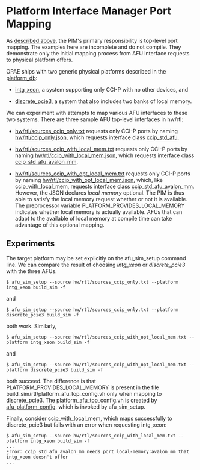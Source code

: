 # Platform Interface Manager Port Mapping

As [described above](..), the PIM's primary responsibility is top-level port
mapping. The examples here are incomplete and do not compile. They demonstrate
only the initial mapping process from AFU interface requests to physical
platform offers.

OPAE ships with two generic physical platforms described in the
[platform_db](https://github.com/OPAE/opae-sdk/tree/master/platforms/platform_db):

- [intg_xeon](https://github.com/OPAE/opae-sdk/blob/master/platforms/platform_db/intg_xeon.json),
  a system supporting only CCI-P with no other devices, and

- [discrete_pcie3](https://github.com/OPAE/opae-sdk/blob/master/platforms/platform_db/discrete_pcie3.json),
  a system that also includes two banks of local memory.

We can experiment with attempts to map various AFU interfaces to these two
systems. There are three sample AFU top-level interfaces in hw/rtl:

- [hw/rtl/sources_ccip_only.txt](hw/rtl/sources_ccip_only.txt) requests only
  CCI-P ports by naming [hw/rtl/ccip_only.json](hw/rtl/ccip_only.json), which
  requests interface class
  [ccip_std_afu](https://github.com/OPAE/opae-sdk/blob/master/platforms/afu_top_ifc_db/ccip_std_afu.json).

- [hw/rtl/sources_ccip_with_local_mem.txt](hw/rtl/sources_ccip_with_local_mem.txt)
  requests only CCI-P ports by naming
  [hw/rtl/ccip_with_local_mem.json](hw/rtl/ccip_with_local_mem.json), which
  requests interface class
  [ccip_std_afu_avalon_mm](https://github.com/OPAE/opae-sdk/blob/master/platforms/afu_top_ifc_db/ccip_std_afu_avalon_mm.json).

- [hw/rtl/sources_ccip_with_opt_local_mem.txt](hw/rtl/sources_ccip_with_opt_local_mem.txt)
  requests only CCI-P ports by naming
  [hw/rtl/ccip_with_opt_local_mem.json](hw/rtl/ccip_with_opt_local_mem.json),
  which, like ccip_with_local_mem, requests interface class
  [ccip_std_afu_avalon_mm](https://github.com/OPAE/opae-sdk/blob/master/platforms/afu_top_ifc_db/ccip_std_afu_avalon_mm.json).
  However, the JSON declares *local memory* optional. The PIM is thus able to
  satisfy the local memory request whether or not it is available. The
  preprocessor variable PLATFORM_PROVIDES_LOCAL_MEMORY indicates whether local
  memory is actually available. AFUs that can adapt to the available of local
  memory at compile time can take advantage of this optional mapping.

## Experiments

The target platform may be set explicitly on the afu_sim_setup command
line. We can compare the result of choosing *intg_xeon* or *discrete_pcie3*
with the three AFUs.

```console
$ afu_sim_setup --source hw/rtl/sources_ccip_only.txt --platform intg_xeon build_sim -f
```

and

```console
$ afu_sim_setup --source hw/rtl/sources_ccip_only.txt --platform discrete_pcie3 build_sim -f
```

both work. Similarly,

```console
$ afu_sim_setup --source hw/rtl/sources_ccip_with_opt_local_mem.txt --platform intg_xeon build_sim -f
```

and

```console
$ afu_sim_setup --source hw/rtl/sources_ccip_with_opt_local_mem.txt --platform discrete_pcie3 build_sim -f
```

both succeed. The difference is that PLATFORM_PROVIDES_LOCAL_MEMORY is present
in the file build_sim/rtl/platform_afu_top_config.vh only when mapping to
discrete_pcie3. The platform_afu_top_config.vh is created by
[afu_platform_config](https://github.com/OPAE/opae-sdk/blob/master/platforms/scripts/afu_platform_config),
which is invoked by afu_sim_setup.

Finally, consider ccip_with_local_mem, which maps successfully to
discrete_pcie3 but fails with an error when requesting intg_xeon:

```console
$ afu_sim_setup --source hw/rtl/sources_ccip_with_local_mem.txt --platform intg_xeon build_sim -f
...
Error: ccip_std_afu_avalon_mm needs port local-memory:avalon_mm that intg_xeon doesn't offer
...
```
